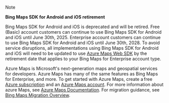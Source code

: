 > [!NOTE]
> **Bing Maps SDK for Android and iOS retirement**
>
> Bing Maps SDK for Android and iOS is deprecated and will be retired. Free (Basic) account customers can continue to use Bing Maps SDK for Android and iOS until June 30th, 2025. Enterprise account customers can continue to use Bing Maps SDK for Android and iOS until June 30th, 2028. To avoid service disruptions, all implementations using Bing Maps SDK for Android and iOS will need to be updated to use [Azure Maps Web SDK](/azure/azure-maps/how-to-use-map-control) by the retirement date that applies to your Bing Maps for Enterprise account type.
>
> Azure Maps is Microsoft's next-generation maps and geospatial services for developers. Azure Maps has many of the same features as Bing Maps for Enterprise, and more. To get started with Azure Maps, create a free [Azure subscription](https://azure.microsoft.com/free) and an [Azure Maps account](/azure/azure-maps/how-to-manage-account-keys#create-a-new-account). For more information about azure Maps, see [Azure Maps Documentation](/azure/azure-maps/). For migration guidance, see [Bing Maps Migration Overview](/azure/azure-maps/migrate-bing-maps-overview).